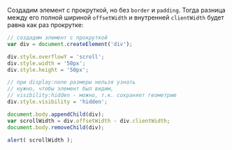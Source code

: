 Создадим элемент с прокруткой, но без `border` и `padding`. Тогда разница между его полной шириной `offsetWidth` и внутренней `clientWidth` будет равна как раз прокрутке:

```js run
// создадим элемент с прокруткой
var div = document.createElement('div');

div.style.overflowY = 'scroll';
div.style.width = '50px';
div.style.height = '50px';

// при display:none размеры нельзя узнать
// нужно, чтобы элемент был видим,
// visibility:hidden - можно, т.к. сохраняет геометрию
div.style.visibility = 'hidden';

document.body.appendChild(div);
var scrollWidth = div.offsetWidth - div.clientWidth;
document.body.removeChild(div);

alert( scrollWidth );
```

